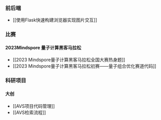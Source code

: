 ---
---
### 前后端
+ [[使用Flask快速构建浏览器实现图片交互]]

### 比赛
#### 2023Mindspore 量子计算黑客马拉松
+ [[2023 Mindspore量子计算黑客马拉松全国大赛热身题]]
+ [[2023 Mindspore量子计算黑客马拉松初赛——量子组合优化赛道代码]]

### 科研项目
#### 大创
+ [[AVS项目代码管理]]
+ [[AVS检索流程]]



